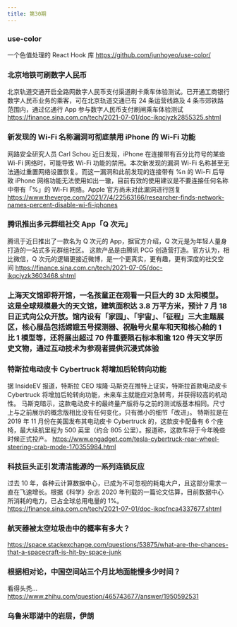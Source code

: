 ```yaml
---
title: 第30期
---
```


### use-color

一个色值处理的 React Hook 库
https://github.com/junhoyeo/use-color/

### 北京地铁可刷数字人民币

北京轨道交通开启全路网数字人民币支付渠道刷卡乘车体验测试。已开通工商银行数字人民币业务的乘客，可在北京轨道交通已有 24 条运营线路及 4 条市郊铁路范围内，通过亿通行 App 参与数字人民币支付刷闸乘车体验测试
https://finance.sina.com.cn/tech/2021-07-01/doc-ikqciyzk2855325.shtml

### 新发现的 Wi-Fi 名称漏洞可彻底禁用 iPhone 的 Wi-Fi 功能

网路安全研究人员 Carl Schou 近日发现，iPhone 在连接带有百分比符号的某些 Wi-Fi 网络时，可能导致 Wi-Fi 功能的禁用。本次新发现的漏洞 Wi-Fi 名称甚至无法通过重置网络设置恢复。而这一漏洞和此前发现的连接带有 %n 的 Wi-Fi 后导致 iPhone 网络功能无法使用如出一辙，目前有效的使用建议是不要连接任何名称中带有「%」的 Wi-Fi 网络。Apple 官方尚未对此漏洞进行回复
https://www.theverge.com/2021/7/4/22563166/researcher-finds-network-names-percent-disable-wi-fi-iphones

### 腾讯推出多元群组社交 App「Q 次元」

腾讯于近日推出了一款名为 Q 次元的 App，据官方介绍，Q 次元是为年轻人量身打造的一站式多元群组社区。
这款产品是由腾讯 PCG 创造营打造。官方认为，相比微信，Q 次元的逻辑更接近微博，是一个更真实，更有趣，更有深度的社交空间
https://finance.sina.com.cn/tech/2021-07-05/doc-ikqciyzk3603468.shtml

### 上海天文馆即将开馆，一名孩童正在观看一只巨大的 3D 太阳模型。这是全球规模最大的天文馆，建筑面积达 3.8 万平方米，预计 7 月 18 日正式向公众开放。馆内设有「家园」、「宇宙」、「征程」三大主题展区，核心展品包括嫦娥五号探测器、祝融号火星车和天和核心舱的 1 比 1 模型等，还将展出超过 70 件重要陨石标本和逾 120 件天文学历史文物，通过互动技术为参观者提供沉浸式体验

### 特斯拉电动皮卡 Cybertruck 将增加后轮转向功能

据 InsideEV 报道，特斯拉 CEO 埃隆·马斯克在推特上证实，特斯拉首款电动皮卡 Cybertruck 将增加后轮转向功能，未来车主就能应对急转弯，并获得较高的机动性。
马斯克暗示，这款电动皮卡的最终量产版将与之前的测试版基本相同。尺寸上与之前展示的概念版相比没有任何变化，只有微小的细节「改进」。
特斯拉是在 2019 年 11 月份在美国发布其电动皮卡 Cybertruck 的，这款皮卡配备有 6 个座椅，最大续航里程为 500 英里（约合 805 公里）。报道称，这款车将于今年晚些时候正式投产。
https://www.engadget.com/tesla-cybertruck-rear-wheel-steering-crab-mode-170355984.html

### 科技巨头正引发清洁能源的一系列连锁反应

过去 10 年，各种云计算数据中心，已成为不可忽视的耗电大户，且这部分需求一直在飞速增长。根据《科学》杂志 2020 年刊载的一篇论文估算，目前数据中心所消耗的电力，已占全球总用电量的 1%。
https://finance.sina.com.cn/tech/2021-07-01/doc-ikqcfnca4337677.shtml

### 航天器被太空垃圾击中的概率有多大？

https://space.stackexchange.com/questions/53875/what-are-the-chances-that-a-spacecraft-is-hit-by-space-junk

### 根据相对论，中国空间站三个月比地面能慢多少时间？

看得头秃...
https://www.zhihu.com/question/465743677/answer/1950592531

### 乌鲁米耶湖中的岩层，伊朗
